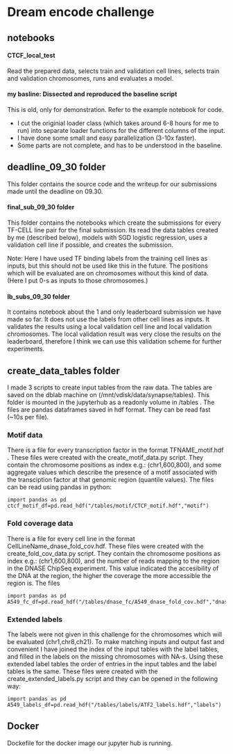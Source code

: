 # Dream encode challenge

## notebooks

####  CTCF_local_test

Read the prepared data, selects train and validation cell lines, selects train and validation chromosomes, runs and evaluates a model.

####  my basline: Dissected and reproduced the baseline script

This is old, only for demonstration. Refer to the example notebook for code.

- I cut the originial loader class (which takes around 6-8 hours for me to run) into separate loader functions for the different columns of the input.
- I have done some small and easy parallelization (3-10x faster).
- Some parts are not complete, and has to be understood in the baseline.



## deadline_09_30 folder

This folder contains the source code and the writeup for our submissions made until the deadline on 09.30.

#### final_sub_09_30 folder

This folder contains the notebooks which create the submissions for every TF-CELL line pair for the final submission. Its read the data tables created by me (described below), models with SGD logistic regression, uses a validation cell line if possible, and creates the submission.

Note: Here I have used TF binding labels from the training cell lines as inputs, but this should not be used like this in the future. The positions which will be evaluated are on chromosomes without this kind of data. (Here I put 0-s as inputs to those chromosomes.)

#### lb_subs_09_30 folder

It contains notebook about the 1 and only leaderboard submission we have made so far. It does not use the labels from other cell lines as inputs. It validates the results using a local validation cell line and local validation chromosomes. The local validation result was very close the results on the leaderboard, therefore I think we can use this validation scheme for further experiments.

## create_data_tables folder

I made 3 scripts to create input tables from the raw data. The tables are saved on the dblab machine on (/mnt/vdisk/data/synapse/tables). This folder is mounted in the jupyterhub as a readonly volume in /tables . The files are pandas dataframes saved in hdf format. They can be read fast (~10s per file).

### Motif data

There is a file for every transcription factor in the format TFNAME_motif.hdf . These files were created with the create_motif_data.py script. They contain the chromosome positions as index e.g.: (chr1,600,800), and some aggregate values which describe the presence of a motif associated with the transciption factor at that genomic region (quantile values). The files can be read using pandas in python:

```
import pandas as pd
ctcf_motif_df=pd.read_hdf("/tables/motif/CTCF_motif.hdf","motif")
```

### Fold coverage data

There is a file for every cell line in the format CellLineName_dnase_fold_cov.hdf. These files were created with the create_fold_cov_data.py script. They contain the chromosome positions as index e.g.: (chr1,600,800), and the number of reads mapping to the region in the DNASE ChipSeq experiment. This value indicated the accesibility of the DNA at the region, the higher the coverage the more accessible the region is. The files

```
import pandas as pd
A549_fc_df=pd.read_hdf("/tables/dnase_fc/A549_dnase_fold_cov.hdf","dnase_fold_cov")
```

### Extended labels

The labels were not given in this challenge for the chromosomes which will be evaluated (chr1,chr8,ch21). To make matching inputs and output fast and convenient I have joined the index of the input tables with the label tables, and filled in the labels on the missing chromosomes with NA-s. Using these extended label tables the order of entries in the input tables and the label tables is the same.
These files were created with the create_extended_labels.py script and they can be opened in the following way:

```
import pandas as pd
A549_labels_df=pd.read_hdf("/tables/labels/ATF2_labels.hdf","labels")
```

## Docker

Dockefile for the docker image our jupyter hub is running.
